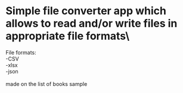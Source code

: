 # Simple file converter app which allows to read and/or write files in appropriate file formats\
File formats:\
-CSV\
-xlsx\
-json\
\
made on the list of books sample 